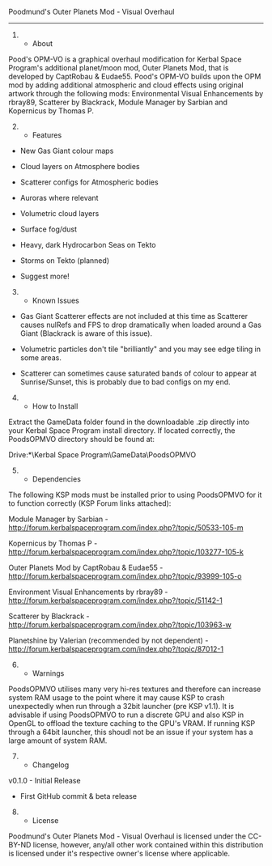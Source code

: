 Poodmund's Outer Planets Mod - Visual Overhaul



---



1.	- About



Pood's OPM-VO is a graphical overhaul modification for Kerbal Space Program's additional planet/moon mod, Outer Planets Mod, that is developed by CaptRobau & Eudae55. Pood's OPM-VO builds upon the OPM mod by adding additional atmospheric and cloud effects using original artwork through the following mods: Environmental Visual Enhancements by rbray89, Scatterer by Blackrack, Module Manager by Sarbian and Kopernicus by Thomas P.



2.	- Features



- New Gas Giant colour maps

- Cloud layers on Atmosphere bodies

- Scatterer configs for Atmospheric bodies

- Auroras where relevant

- Volumetric cloud layers

- Surface fog/dust

- Heavy, dark Hydrocarbon Seas on Tekto

- Storms on Tekto (planned)

- Suggest more!



3.	- Known Issues



- Gas Giant Scatterer effects are not included at this time as Scatterer causes nulRefs and FPS to drop dramatically when loaded around a Gas Giant (Blackrack is aware of this issue).

- Volumetric particles don't tile "brilliantly" and you may see edge tiling in some areas.

- Scatterer can sometimes cause saturated bands of colour to appear at Sunrise/Sunset, this is probably due to bad configs on my end.



4.	- How to Install



Extract the GameData folder found in the downloadable .zip directly into your Kerbal Space Program install directory. If located correctly, the PoodsOPMVO directory should be found at:



Drive:\*\Kerbal Space Program\GameData\PoodsOPMVO



5.	- Dependencies



The following KSP mods must be installed prior to using PoodsOPMVO for it to function correctly (KSP Forum links attached):



Module Manager by Sarbian - http://forum.kerbalspaceprogram.com/index.php?/topic/50533-105-m

Kopernicus by Thomas P - http://forum.kerbalspaceprogram.com/index.php?/topic/103277-105-k

Outer Planets Mod by CaptRobau & Eudae55 - http://forum.kerbalspaceprogram.com/index.php?/topic/93999-105-o

Environment Visual Enhancements by rbray89 - http://forum.kerbalspaceprogram.com/index.php?/topic/51142-1

Scatterer by Blackrack - http://forum.kerbalspaceprogram.com/index.php?/topic/103963-w

Planetshine by Valerian (recommended by not dependent) - http://forum.kerbalspaceprogram.com/index.php?/topic/87012-1



6.	- Warnings



PoodsOPMVO utilises many very hi-res textures and therefore can increase system RAM usage to the point where it may cause KSP to crash unexpectedly when run through a 32bit launcher (pre KSP v1.1). It is advisable if using PoodsOPMVO to run a discrete GPU and also KSP in OpenGL to offload the texture caching to the GPU's VRAM. If running KSP through a 64bit launcher, this shoudl not be an issue if your system has a large amount of system RAM.



7.	- Changelog



v0.1.0 - Initial Release
- First GitHub commit & beta release



8.	- License



Poodmund's Outer Planets Mod - Visual Overhaul is licensed under the CC-BY-ND license, however, any/all other work contained within this distribution is licensed under it's respective owner's license where applicable.
